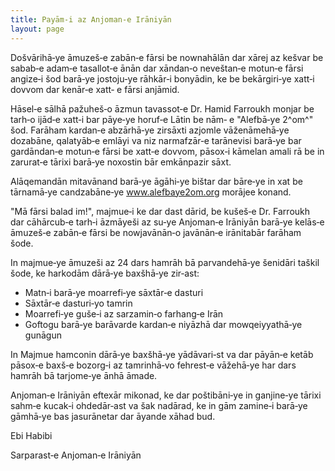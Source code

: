 ```yaml
---
title: Payām‐i az Anjoman‐e Irāniyān
layout: page
---
```


Došvārihā‐ye āmuzeš‐e zabān‐e fārsi be nownahālān dar xārej az kešvar be
sabab‐e adam‐e tasallot‐e ānān dar xāndan‐o neveštan‐e motun‐e fārsi
angize‐i šod barā‐ye jostoju‐ye rāhkār‐i bonyādin, ke be bekārgiri‐ye
xatt‐i dovvom dar kenār‐e xatt‐ e fārsi anjāmid.

Hāsel‐e sālhā pažuheš‐o āzmun tavassot‐e Dr. Hamid Farroukh monjar be
tarh‐o ijād‐e xatt‐i bar pāye‐ye horuf‐e Lātin be nām‐ e \"Alefbā‐ye
2^om^\" šod. Farāham kardan‐e abzārhā‐ye zirsāxti azjomle vāženāmehā‐ye
dozabāne, qalatyāb‐e emlāyi va niz narmafzār‐e tarānevisi barā‐ye bar
gardāndan‐e motun‐e fārsi be xatt‐e dovvom, pāsox‐i kāmelan amali rā be
in zarurat‐e tārixi barā‐ye noxostin bār emkānpazir sāxt.

Alāqemandān mitavānand barā‐ye āgāhi‐ye bištar dar bāre‐ye in xat be
tārnamā‐ye candzabāne‐ye www.alefbaye2om.org morājee konand.

\"Mā fārsi balad im!\", majmue‐i ke dar dast dārid, be kušeš‐e Dr.
Farroukh dar cāhārcub‐e tarh‐i āzmāyeši az su‐ye Anjoman‐e Irāniyān
barā‐ye kelās‐e āmuzeš‐e zabān‐e fārsi be nowjavānān‐o javānān‐e
irānitabār farāham šode.

In majmue‐ye āmuzeši az 24 dars hamrāh bā parvandehā‐ye šenidāri taškil
šode, ke harkodām dārā‐ye baxšhā‐ye zir‐ast:

-   Matn‐i barā‐ye moarrefi‐ye sāxtār‐e dasturi
-   Sāxtār‐e dasturi‐yo tamrin
-   Moarrefi‐ye guše‐i az sarzamin‐o farhang‐e Irān
-   Goftogu barā‐ye barāvarde kardan‐e niyāzhā dar mowqeiyyathā‐ye
    gunāgun

In Majmue hamconin dārā‐ye baxšhā‐ye yādāvari‐st va dar pāyān‐e ketāb
pāsox‐e baxš‐e bozorg‐i az tamrinhā‐vo fehrest‐e vāžehā‐ye har dars
hamrāh bā tarjome‐ye ānhā āmade.

Anjoman‐e Irāniyān eftexār mikonad, ke dar poštibāni‐ye in ganjine‐ye
tārixi sahm‐e kucak‐i ohdedār‐ast va šak nadārad, ke in gām zamine‐i
barā‐ye gāmhā‐ye bas jasurānetar dar āyande xāhad bud.

Ebi Habibi

Sarparast‐e Anjoman‐e Irāniyān
